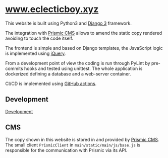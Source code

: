 # www.eclecticboy.xyz

This website is built using Python3 and [Django 3](https://www.djangoproject.com/) framework.

The integration with [Prismic CMS](https://prismic.io/) allows to amend the static copy rendered avoiding to touch the code itself.

The frontend is simple and based on Django templates, the JsvaScript logic is implemented using [jQuery](https://jquery.com/).

From a development point of view the coding is run through PyLint by pre-commits hooks and tested using unittest. The whole application is dockerized defining a database and a web-server container.

CI/CD is implemented using [GitHub actions](https://github.com/features/actions).


## Development

[Development](./docs/development.md)

## CMS

The copy shown in this website is stored in and provided by [Prismic CMS](https://prismic.io/). The small client `PrismicClient` in `main/static/main/js/base.js` is responsible for the communication with Prismic via its API.
